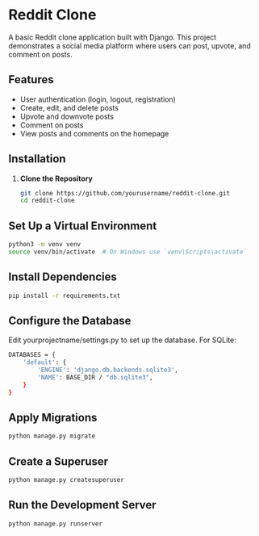 # Reddit Clone
A basic Reddit clone application built with Django. This project demonstrates a social media platform where users can post, upvote, and comment on posts.

## Features

- User authentication (login, logout, registration)
- Create, edit, and delete posts
- Upvote and downvote posts
- Comment on posts
- View posts and comments on the homepage

## Installation

1. **Clone the Repository**

   ```bash
   git clone https://github.com/yourusername/reddit-clone.git
   cd reddit-clone
   ```
## Set Up a Virtual Environment

```bash
python3 -m venv venv
source venv/bin/activate  # On Windows use `venv\Scripts\activate`
```
## Install Dependencies

```bash
pip install -r requirements.txt
```
## Configure the Database

Edit yourprojectname/settings.py to set up the database. For SQLite:

```bash
DATABASES = {
    'default': {
        'ENGINE': 'django.db.backends.sqlite3',
        'NAME': BASE_DIR / "db.sqlite3",
    }
}
```
## Apply Migrations

```bash
python manage.py migrate
```
## Create a Superuser
```bash
python manage.py createsuperuser
```
## Run the Development Server
```bash
python manage.py runserver
```
